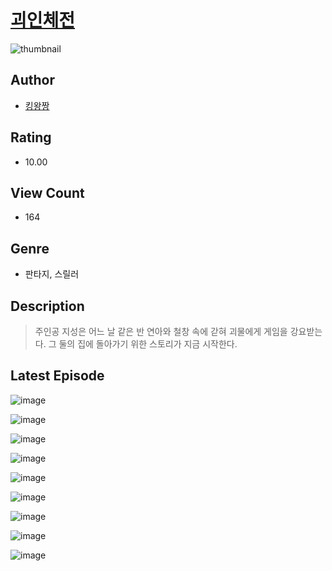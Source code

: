 # [괴인체전](https://comic.naver.com/bestChallenge/list?titleId=810199)
![thumbnail](https://image-comic.pstatic.net/user_contents_data/challenge_comic/2023/05/23/363592/upload_4123379943230289715_480x623.jpeg)

## Author
- [킹왕짱](https://comic.naver.com/artistTitle?id=363592)

## Rating
- 10.00

## View Count
- 164

## Genre
- 판타지, 스릴러

## Description
> 주인공 지성은 어느 날 같은 반 연아와 철창 속에 갇혀 괴물에게 게임을 강요받는다. 그 둘의 집에 돌아가기 위한 스토리가 지금 시작한다.


## Latest Episode
![image](https://image-comic.pstatic.net/user_contents_data/challenge_comic/2023/05/23/363592/upload_7292514587196810036.jpeg)

![image](https://image-comic.pstatic.net/user_contents_data/challenge_comic/2023/05/23/363592/upload_3906652998565638753.jpeg)

![image](https://image-comic.pstatic.net/user_contents_data/challenge_comic/2023/05/23/363592/upload_3761407509113811762.jpeg)

![image](https://image-comic.pstatic.net/user_contents_data/challenge_comic/2023/05/23/363592/upload_3544952370719044962.jpeg)

![image](https://image-comic.pstatic.net/user_contents_data/challenge_comic/2023/05/23/363592/upload_3689405108895299682.jpeg)

![image](https://image-comic.pstatic.net/user_contents_data/challenge_comic/2023/05/23/363592/upload_7149012747042699061.jpeg)

![image](https://image-comic.pstatic.net/user_contents_data/challenge_comic/2023/05/23/363592/upload_3703474262870538291.jpeg)

![image](https://image-comic.pstatic.net/user_contents_data/challenge_comic/2023/05/23/363592/upload_3761741975413876025.jpeg)

![image](https://image-comic.pstatic.net/user_contents_data/challenge_comic/2023/05/23/363592/upload_3617906947182376244.jpeg)
